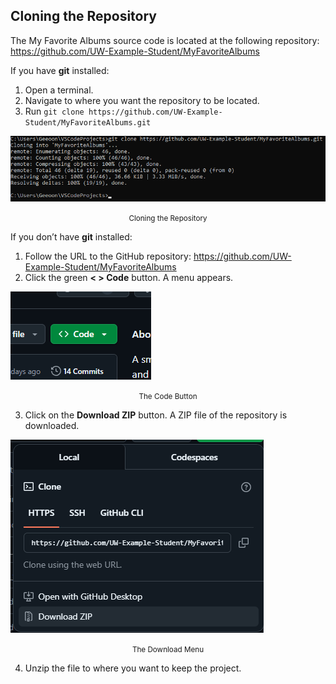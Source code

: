 <!-- cloning.md -->

## Cloning the Repository
The My Favorite Albums source code is located at the following repository: https://github.com/UW-Example-Student/MyFavoriteAlbums

If you have **git** installed:
1. Open a terminal.
2. Navigate to where you want the repository to be located.
3. Run `git clone https://github.com/UW-Example-Student/MyFavoriteAlbums.git`

![Cloning the Repository](../../../images/image3.png 'Cloning the Repository')
<center><small>Cloning the Repository</small></center>

If you don’t have **git** installed:
1. Follow the URL to the GitHub repository: https://github.com/UW-Example-Student/MyFavoriteAlbums
2. Click the green **< > Code** button.  A menu appears.

![The Code Button](../../../images/image30.png 'The Code Button')
<center><small>The Code Button</small></center>

3. Click on the **Download ZIP** button.  A ZIP file of the repository is downloaded.

![The Download Menu](../../../images/image23.png 'The Download Menu')
<center><small>The Download Menu</small></center>

4. Unzip the file to where you want to keep the project.

